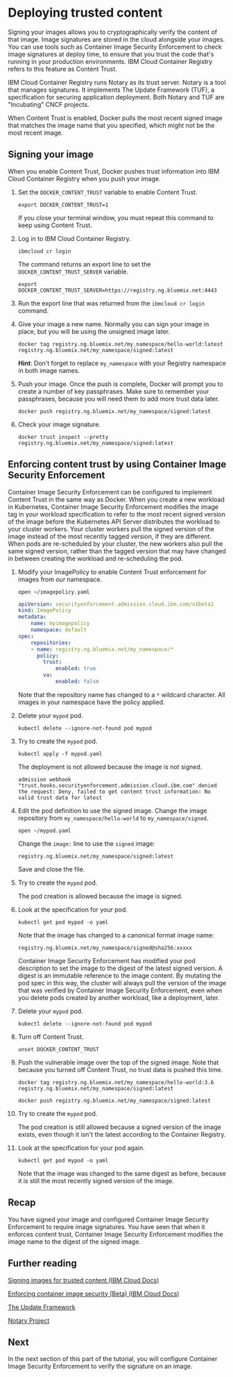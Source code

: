 # Deploying trusted content

Signing your images allows you to cryptographically verify the content of that image. Image signatures are stored in the cloud alongside your images. You can use tools such as Container Image Security Enforcement to check image signatures at deploy time, to ensure that you trust the code that's running in your production environments. IBM Cloud Container Registry refers to this feature as Content Trust.

IBM Cloud Container Registry runs Notary as its trust server. Notary is a tool that manages signatures. It implements The Update Framework (TUF), a specification for securing application deployment. Both Notary and TUF are "Incubating" CNCF projects.

When Content Trust is enabled, Docker pulls the most recent signed image that matches the image name that you specified, which might not be the most recent image.

## Signing your image

When you enable Content Trust, Docker pushes trust information into IBM Cloud Container Registry when you push your image.

1. Set the `DOCKER_CONTENT_TRUST` variable to enable Content Trust.

    `export DOCKER_CONTENT_TRUST=1`

    If you close your terminal window, you must repeat this command to keep using Content Trust.

2. Log in to IBM Cloud Container Registry.

    `ibmcloud cr login`

    The command returns an export line to set the `DOCKER_CONTENT_TRUST_SERVER` variable.

    `export DOCKER_CONTENT_TRUST_SERVER=https://registry.ng.bluemix.net:4443`

3. Run the export line that was returned from the `ibmcloud cr login` command.

4. Give your image a new name. Normally you can sign your image in place, but you will be using the unsigned image later.

    `docker tag registry.ng.bluemix.net/my_namespace/hello-world:latest registry.ng.bluemix.net/my_namespace/signed:latest`

    **Hint**: Don't forget to replace `my_namespace` with your Registry namespace in both image names.

5. Push your image. Once the push is complete, Docker will prompt you to create a number of key passphrases. Make sure to remember your passphrases, because you will need them to add more trust data later.

    `docker push registry.ng.bluemix.net/my_namespace/signed:latest`

6. Check your image signature.

    `docker trust inspect --pretty registry.ng.bluemix.net/my_namespace/signed:latest`

## Enforcing content trust by using Container Image Security Enforcement

Container Image Security Enforcement can be configured to implement Content Trust in the same way as Docker. When you create a new workload in Kubernetes, Container Image Security Enforcement modifies the image tag in your workload specification to refer to the most recent signed version of the image before the Kubernetes API Server distributes the workload to your cluster workers. Your cluster workers pull the signed version of the image instead of the most recently tagged version, if they are different. When pods are re-scheduled by your cluster, the new workers also pull the same signed version, rather than the tagged version that may have changed in between creating the workload and re-scheduling the pod.

1. Modify your ImagePolicy to enable Content Trust enforcement for images from our namespace.

    `open ~/imagepolicy.yaml`

    ```yaml
    apiVersion: securityenforcement.admission.cloud.ibm.com/v1beta1
    kind: ImagePolicy
    metadata:
        name: myimagepolicy
        namespace: default
    spec:
        repositories:
        - name: registry.ng.bluemix.net/my_namespace/*
          policy:
            trust:
                enabled: true
            va:
                enabled: false
    ```

    Note that the repository name has changed to a `*` wildcard character. All images in your namespace have the policy applied.

2. Delete your `mypod` pod.

    `kubectl delete --ignore-not-found pod mypod`

3. Try to create the `mypod` pod.

    `kubectl apply -f mypod.yaml`

    The deployment is not allowed because the image is not signed.

    `admission webhook "trust.hooks.securityenforcement.admission.cloud.ibm.com" denied the request: Deny, failed to get content trust information: No valid trust data for latest`

4. Edit the pod definition to use the signed image. Change the image repository from `my_namespace/hello-world` to `my_namespace/signed`.

    `open ~/mypod.yaml`

    Change the `image:` line to use the `signed` image:

    `registry.ng.bluemix.net/my_namespace/signed:latest`

    Save and close the file.

5. Try to create the `mypod` pod.

    The pod creation is allowed because the image is signed.

6. Look at the specification for your pod.

    `kubectl get pod mypod -o yaml`

    Note that the image has changed to a canonical format image name:

    `registry.ng.bluemix.net/my_namespace/signed@sha256:xxxxx`

    Container Image Security Enforcement has modified your pod description to set the image to the digest of the latest signed version. A digest is an immutable reference to the image content. By mutating the pod spec in this way, the cluster will always pull the version of the image that was verified by Container Image Security Enforcement, even when you delete pods created by another workload, like a deployment, later.

7. Delete your `mypod` pod.

    `kubectl delete --ignore-not-found pod mypod`

8. Turn off Content Trust.

    `unset DOCKER_CONTENT_TRUST`

9. Push the vulnerable image over the top of the signed image. Note that because you turned off Content Trust, no trust data is pushed this time.

    `docker tag registry.ng.bluemix.net/my_namespace/hello-world:3.6 registry.ng.bluemix.net/my_namespace/signed:latest`

    `docker push registry.ng.bluemix.net/my_namespace/signed:latest`

10. Try to create the `mypod` pod.

    The pod creation is still allowed because a signed version of the image exists, even though it isn't the latest according to the Container Registry.

11. Look at the specification for your pod again.

    `kubectl get pod mypod -o yaml`

    Note that the image was changed to the same digest as before, because it is still the most recently signed version of the image.

## Recap

You have signed your image and configured Container Image Security Enforcement to require image signatures. You have seen that when it enforces content trust, Container Image Security Enforcement modifies the image name to the digest of the signed image.

## Further reading

[Signing images for trusted content (IBM Cloud Docs)](https://console.bluemix.net/docs/services/Registry/registry_trusted_content.html#registry_trustedcontent)

[Enforcing container image security (Beta) (IBM Cloud Docs)](https://console.bluemix.net/docs/services/Registry/registry_security_enforce.html#security_enforce)

[The Update Framework](https://theupdateframework.github.io/)

[Notary Project](https://github.com/theupdateframework/notary)

## Next

In the next section of this part of the tutorial, you will configure Container Image Security Enforcement to verify the signature on an image.
